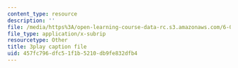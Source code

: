 ```yaml
---
content_type: resource
description: ''
file: /media/https%3A/open-learning-course-data-rc.s3.amazonaws.com/6-001-structure-and-interpretation-of-computer-programs-spring-2005/457fc796dfc51f1b5210db9fe832dfb4_Z8-qWEEwTCk.srt
file_type: application/x-subrip
resourcetype: Other
title: 3play caption file
uid: 457fc796-dfc5-1f1b-5210-db9fe832dfb4
---
```

